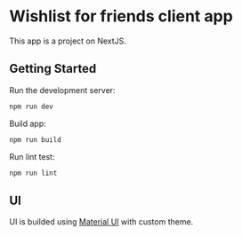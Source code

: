 # Wishlist for friends client app

This app is a project on NextJS.

## Getting Started

Run the development server:

```bash
npm run dev
```

Build app:

```bash
npm run build
```

Run lint test:

```bash
npm run lint
```

## UI

UI is builded using [Material UI](https://mui.com/material-ui/all-components/) with custom theme.
